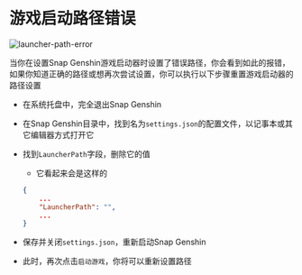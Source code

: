 # 游戏启动路径错误

![launcher-path-error](/img/launcher-path-error.png)

当你在设置Snap Genshin游戏启动器时设置了错误路径，你会看到如此的报错，如果你知道正确的路径或想再次尝试设置，你可以执行以下步骤重置游戏启动器的路径设置

- 在系统托盘中，完全退出Snap Genshin

- 在Snap Genshin目录中，找到名为`settings.json`的配置文件，以记事本或其它编辑器方式打开它

- 找到`LauncherPath`字段，删除它的值

  - 它看起来会是这样的

  ```json
  {
      ...
      "LauncherPath": "",
      ...
  }
  ```

- 保存并关闭`settings.json`，重新启动Snap Genshin

- 此时，再次点击`启动游戏`，你将可以重新设置路径